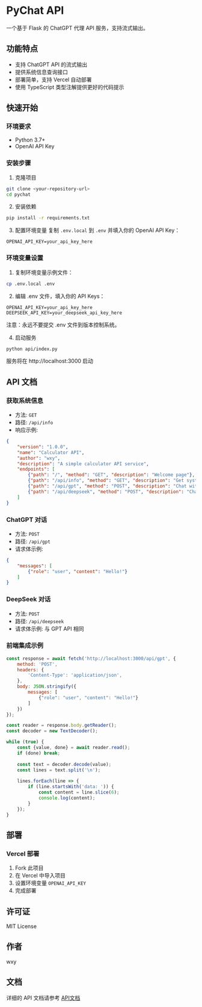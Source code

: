 # PyChat API

一个基于 Flask 的 ChatGPT 代理 API 服务，支持流式输出。

## 功能特点

- 支持 ChatGPT API 的流式输出
- 提供系统信息查询接口
- 部署简单，支持 Vercel 自动部署
- 使用 TypeScript 类型注解提供更好的代码提示

## 快速开始

### 环境要求

- Python 3.7+
- OpenAI API Key

### 安装步骤

1. 克隆项目
```bash
git clone <your-repository-url>
cd pychat
```

2. 安装依赖
```bash
pip install -r requirements.txt
```

3. 配置环境变量
复制 `.env.local` 到 `.env` 并填入你的 OpenAI API Key：
```
OPENAI_API_KEY=your_api_key_here
```

### 环境变量设置

1. 复制环境变量示例文件：
```bash
cp .env.local .env
```

2. 编辑 .env 文件，填入你的 API Keys：
```properties
OPENAI_API_KEY=your_api_key_here
DEEPSEEK_API_KEY=your_deepseek_api_key_here
```

注意：永远不要提交 .env 文件到版本控制系统。

4. 启动服务
```bash
python api/index.py
```

服务将在 http://localhost:3000 启动

## API 文档

### 获取系统信息
- 方法: `GET`
- 路径: `/api/info`
- 响应示例:
```json
{
    "version": "1.0.0",
    "name": "Calculator API",
    "author": "wxy",
    "description": "A simple calculator API service",
    "endpoints": [
        {"path": "/", "method": "GET", "description": "Welcome page"},
        {"path": "/api/info", "method": "GET", "description": "Get system information"},
        {"path": "/api/gpt", "method": "POST", "description": "Chat with GPT"},
        {"path": "/api/deepseek", "method": "POST", "description": "Chat with DeepSeek"}
    ]
}
```

### ChatGPT 对话
- 方法: `POST`
- 路径: `/api/gpt`
- 请求体示例:
```json
{
    "messages": [
        {"role": "user", "content": "Hello!"}
    ]
}
```

### DeepSeek 对话
- 方法: `POST`
- 路径: `/api/deepseek`
- 请求体示例: 与 GPT API 相同

### 前端集成示例

```javascript
const response = await fetch('http://localhost:3000/api/gpt', {
    method: 'POST',
    headers: {
        'Content-Type': 'application/json',
    },
    body: JSON.stringify({
        messages: [
            {"role": "user", "content": "Hello!"}
        ]
    })
});

const reader = response.body.getReader();
const decoder = new TextDecoder();

while (true) {
    const {value, done} = await reader.read();
    if (done) break;
    
    const text = decoder.decode(value);
    const lines = text.split('\n');
    
    lines.forEach(line => {
        if (line.startsWith('data: ')) {
            const content = line.slice(6);
            console.log(content);
        }
    });
}
```

## 部署

### Vercel 部署
1. Fork 此项目
2. 在 Vercel 中导入项目
3. 设置环境变量 `OPENAI_API_KEY`
4. 完成部署

## 许可证

MIT License

## 作者

wxy

## 文档

详细的 API 文档请参考 [API文档](docs/api.md)
